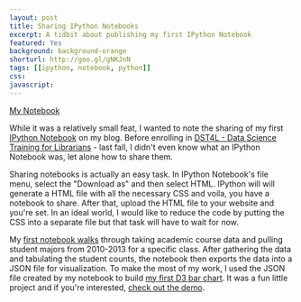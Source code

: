 ```yaml
---
layout: post
title: Sharing IPython Notebooks
excerpt: A tidbit about publishing my first IPython Notebook
featured: Yes
background: background-orange 
shorturl: http://goo.gl/gNKJnN
tags: [[ipython, notebook, python]]
css:
javascript: 
---
```

<div class="demo">
	<a class="btn btn-success btn-lg" href="/projects/notebooks/gps-majors-2010-2013/" role="button">My Notebook</a>
</div>	

While it was a relatively small feat, I wanted to note the sharing of my first [IPython Notebook](http://ipython.org/notebook.html) on my blog. Before enrolling in [DST4L - Data Science Training for Librarians](http://altbibl.io/dst4l/) - last fall, I didn't even know what an IPython Notebook was, let alone how to share them. 

Sharing notebooks is actually an easy task. In IPython Notebook's file menu, select the "Download as" and then select HTML. IPython will will generate a HTML file with all the necessary CSS and voila, you have a notebook to share. After that, upload the HTML file to your website and you're set. In an ideal world, I would like to reduce the code by putting the CSS into a separate file but that task will have to wait for now. 

My [first notebook walks](/projects/notebooks/gps-majors-2010-2013/) through taking academic course data and pulling student majors from 2010-2013 for a specific class. After gathering the data and tabulating the student counts, the notebook then exports the data into a JSON file for visualization. To make the most of my work, I used the JSON file created by my notebook to build [my first D3 bar chart](/My-First-D3-Bar-Chart/). It was a fun little project and if you're interested, [check out the demo](/projects/barchart/).   